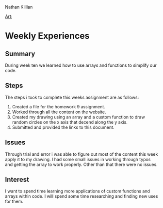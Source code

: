 Nathan Killian

[Art](https://alexk2313.github.io/120-work/hw-9/);

# Weekly Experiences
## Summary
During week ten we learned how to use arrays and functions to simplify our code.

## Steps
The steps i took to complete this weeks assignment are as follows:
1. Created a file for the homework 9 assignment.
2. Worked through all the content on the website.
2. Created my drawing using an array and a custom function to draw random circles on the x axis that decend along the y axis.
3. Submitted and provided the links to this document.

## Issues
Through trial and error i was able to figure out most of the content this week apply it to my drawing. I had some small issues in working through typos and getting the array to work properly. Other than that there were no issues.
## Interest
I want to spend time learning more applications of custom functions and arrays within code. I will spend some time researching and finding new uses for them.
